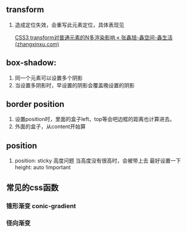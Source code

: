 ## transform

1. 造成定位失效，会重写此元素定位，具体表现见

   [CSS3 transform对普通元素的N多渲染影响 « 张鑫旭-鑫空间-鑫生活 (zhangxinxu.com)](https://www.zhangxinxu.com/wordpress/2015/05/css3-transform-affect/)

## box-shadow:

1. 同一个元素可以设置多个阴影
2. 当设置多阴影时，早设置的阴影会覆盖晚设置的阴影

## border position

1. 设置position时，里面的盒子left，top等会吧边框的距离也计算进去。
2. 外面的盒子，从content开始算

## position

1. position: sticky
   高度问题
   当高度没有很高时，会被带上去
   最好设置一下height: auto !important

## 常见的css函数

### 锥形渐变 conic-gradient

### 径向渐变

